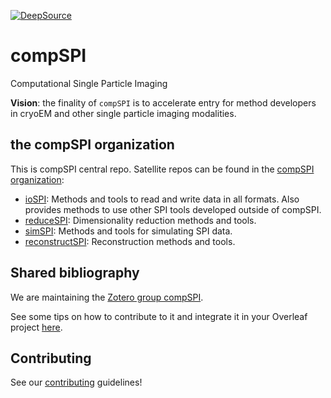 [![DeepSource](https://deepsource.io/gh/compSPI/compSPI.svg/?label=active+issues&show_trend=true&token=9LHN59PF7zfVd3LsC89oH129)](https://deepsource.io/gh/compSPI/compSPI/?ref=repository-badge)

# compSPI
Computational Single Particle Imaging

**Vision**: the finality of `compSPI` is to accelerate entry for method developers in cryoEM and other single particle imaging modalities.

## the compSPI organization

This is compSPI central repo. Satellite repos can be found in the [compSPI organization](https://github.com/compSPI):
- [ioSPI](https://github.com/compSPI/ioSPI): Methods and tools to read and write data in all formats. Also provides methods to use other SPI tools developed outside of compSPI.
- [reduceSPI](https://github.com/compSPI/reduceSPI): Dimensionality reduction methods and tools.
- [simSPI](https://github.com/compSPI/simSPI): Methods and tools for simulating SPI data.
- [reconstructSPI](https://github.com/compSPI/reconstructSPI): Reconstruction methods and tools.

## Shared bibliography

We are maintaining the [Zotero group compSPI](https://www.zotero.org/groups/4309765/compspi). 

See some tips on how to contribute to it and integrate it in your Overleaf project [here](https://github.com/compspi/compspi/blob/master/docs/reference_management.rst). 

## Contributing

See our [contributing](https://github.com/compspi/compspi/blob/master/docs/contributing.rst) guidelines!
